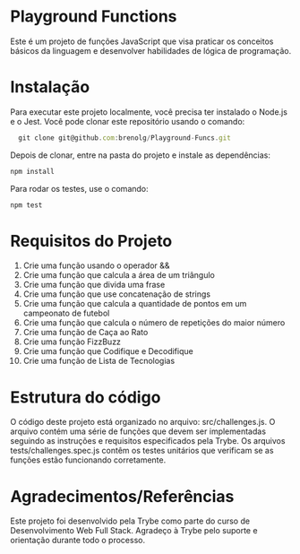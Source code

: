 # Playground Functions
Este é um projeto de funções JavaScript que visa praticar os conceitos básicos da linguagem e desenvolver habilidades de lógica de programação.

# Instalação
Para executar este projeto localmente, você precisa ter instalado o Node.js e o Jest. Você pode clonar este repositório usando o comando:

```javascript
  git clone git@github.com:brenolg/Playground-Funcs.git
```
Depois de clonar, entre na pasta do projeto e instale as dependências:

```javascript
npm install
```
Para rodar os testes, use o comando:

```javascript
npm test
```

# Requisitos do Projeto
1. Crie uma função usando o operador &&
2. Crie uma função que calcula a área de um triângulo
3. Crie uma função que divida uma frase
4. Crie uma função que use concatenação de strings
5. Crie uma função que calcula a quantidade de pontos em um campeonato de futebol
6. Crie uma função que calcula o número de repetições do maior número
7. Crie uma função de Caça ao Rato
8. Crie uma função FizzBuzz
9. Crie uma função que Codifique e Decodifique
10. Crie uma função de Lista de Tecnologias


# Estrutura do código
O código deste projeto está organizado no arquivo: src/challenges.js. O arquivo contém uma série de funções que devem ser implementadas seguindo as instruções e requisitos especificados pela Trybe. Os arquivos tests/challenges.spec.js contêm os testes unitários que verificam se as funções estão funcionando corretamente.

# Agradecimentos/Referências
Este projeto foi desenvolvido pela Trybe como parte do curso de Desenvolvimento Web Full Stack. Agradeço à Trybe pelo suporte e orientação durante todo o processo.
